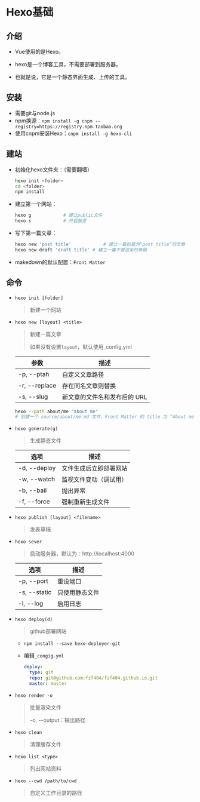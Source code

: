 <!-- 
title: 01-Hexo基础
sort: 
--> 
# Hexo基础

## 介绍

- Vue使用的是Hexo。

- hexo是一个博客工具，不需要部署到服务器。
- 也就是说，它是一个静态界面生成、上传的工具。

## 安装

- 需要git与node.js
- npm换源：`npm install -g cnpm --registry=https://registry.npm.taobao.org`
- 使用cnpm安装Hexo：`cnpm install -g hexo-cli`


## 建站

- 初始化hexo文件夹：（需要翻墙）

  ```bash
  hexo init <folder>
  cd <folder>
  npm install
  ```

- 建立第一个网站：

  ```bash
  hexo g			# 建立public文件
  hexo s			# 开启服务
  ```

 - 写下第一篇文章：

   ```bash
   hexo new 'post title'			# 建立一篇标题为“post title”的文章
   hexo new draft 'draft title'	# 建立一篇不被渲染的草稿
   ```

- makedown的默认配置：`Front Matter`

## 命令

- `hexo init [folder]`

  > 新建一个网站

- `hexo new [layout] <title>`

  > 新建一篇文章
  >
  > 如果没有设置`layout`，默认使用_config,yml

  | 参数          | 描述                         |
  | ------------- | ---------------------------- |
  | -p, --ptah    | 自定义文章路径               |
  | -r, --replace | 存在同名文章则替换           |
  | -s, --slug    | 新文章的文件名和发布后的 URL |

  ```bash
  hexo --path about/me "about me"
  # 创建一个 source/about/me.md 文件，Front Matter 的 title 为 "About me"
  ```

- `hexo generate(g)`

  > 生成静态文件

  | 选项         | 描述                   |
  | ------------ | ---------------------- |
  | -d, --deploy | 文件生成后立即部署网站 |
  | -w, --watch  | 监视文件变动（调试用） |
  | -b, --bail   | 抛出异常               |
  | -f, --force  | 强制重新生成文件       |

- `hexo publish [layout] <filename>`

  > 发表草稿

- `hexo sever`

  > 启动服务器，默认为：http://localhost:4000

  | 选项         | 描述           |
  | ------------ | -------------- |
  | -p, --port   | 重设端口       |
  | -s, --static | 只使用静态文件 |
  | -l, --log    | 启用日志       |

- `hexo deploy(d)`

  > github部署网站

  - `npm install --save hexo-deployer-git`

  - 编辑`_congig.yml`
    
    ```yml
    deploy:
      type: git
      repo: git@github.com:fzf404/fzf404.github.io.git
      master: master
    ```

- `hexo render -o`

  > 批量渲染文件
  >
  > -o, --output：输出路径

- `hexo clean`

  > 清理缓存文件

- `hexo list <type>`

  > 列出网站资料

- `hexo --cwd /path/to/cwd`

  > 自定义工作目录的路径